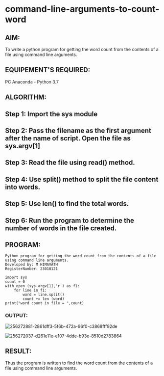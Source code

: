 # command-line-arguments-to-count-word
## AIM:
To write a python program for getting the word count from the contents of a file using command line arguments.
## EQUIPEMENT'S REQUIRED: 
PC
Anaconda - Python 3.7
## ALGORITHM: 
## Step 1: Import the sys module
## Step 2: Pass the filename as the first argument after the name of script. Open the file as sys.argv[1]
## Step 3: Read the file using read() method.
## Step 4: Use split() method to split the file content into words.
## Step 5: Use len() to find the total words.
## Step 6: Run the program to determine the number of words in the file created.
## PROGRAM:
```
Python program for getting the word count from the contents of a file using command line arguments.
Developed by: M HIMAVATH
RegisterNumber: 23010121

import sys
count = 0
with open (sys.argv[1],'r') as f1:
    for line in f1:
        word = line.split()
        count += len (word)
print("word count in file = ",count)
```
### OUTPUT:
![256272881-2861dff3-5f6b-472a-96f0-c3868fff92de](https://github.com/Himavath08/command-line-arguments-to-count-word/assets/139110631/f715f313-abcb-4608-861f-040639945157)

![256272037-d261e11e-e107-4dde-b93e-8510d2783864](https://github.com/Himavath08/command-line-arguments-to-count-word/assets/139110631/b2b6018b-94cf-4a97-8199-5217d844b7dc)


## RESULT:
Thus the program is written to find the word count from the contents of a file using command line arguments.
